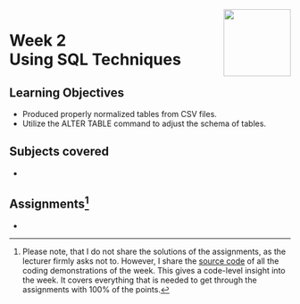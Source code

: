 <a href="../">
  <img src="/img/Intermediate_PostgreSQL_logo.avif" width="120" align="right">
</a>

# Week 2 <br> Using SQL Techniques

## Learning Objectives
- Produced properly normalized tables from CSV files.
- Utilize the ALTER TABLE command to adjust the schema of tables.

## Subjects covered
- 

## Assignments[^1]
- 

[^1]:Please note, that I do not share the solutions of the assignments, as the lecturer firmly asks not to. However, I share the [source code](./demos.sql) of all the coding demonstrations of the week. This gives a code-level insight into the week. It covers everything that is needed to get through the assignments with 100% of the points.
